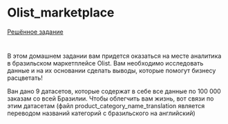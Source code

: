 # Olist_marketplace

[Решённое задание](https://github.com/deouron/Olist_marketplace/blob/main/Sidorov_HW_1_Python.ipynb)

#

В этом домашнем задании вам придется оказаться на месте аналитика в бразильском маркетплейсе Olist. Вам необходимо исследовать данные и на их основании сделать выводы, которые помогут бизнесу расцветать!


Ван дано 9 датасетов, которые содержат в себе все данные по 100 000 заказам со всей Бразилии. Чтобы облегчить вам жизнь, вот связи по этим датасетам (файл product_category_name_translation является переводом названий категорий с бразильского на английский)
